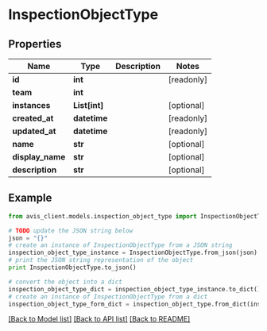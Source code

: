 # InspectionObjectType


## Properties

Name | Type | Description | Notes
------------ | ------------- | ------------- | -------------
**id** | **int** |  | [readonly]
**team** | **int** |  |
**instances** | **List[int]** |  | [optional]
**created_at** | **datetime** |  | [readonly]
**updated_at** | **datetime** |  | [readonly]
**name** | **str** |  | [optional]
**display_name** | **str** |  | [optional]
**description** | **str** |  | [optional]

## Example

```python
from avis_client.models.inspection_object_type import InspectionObjectType

# TODO update the JSON string below
json = "{}"
# create an instance of InspectionObjectType from a JSON string
inspection_object_type_instance = InspectionObjectType.from_json(json)
# print the JSON string representation of the object
print InspectionObjectType.to_json()

# convert the object into a dict
inspection_object_type_dict = inspection_object_type_instance.to_dict()
# create an instance of InspectionObjectType from a dict
inspection_object_type_form_dict = inspection_object_type.from_dict(inspection_object_type_dict)
```
[[Back to Model list]](../README.md#documentation-for-models) [[Back to API list]](../README.md#documentation-for-api-endpoints) [[Back to README]](../README.md)
